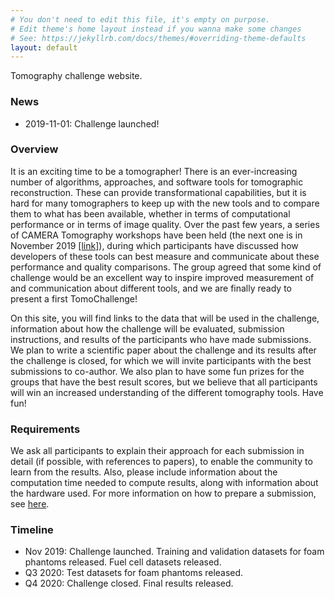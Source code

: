 ```yaml
---
# You don't need to edit this file, it's empty on purpose.
# Edit theme's home layout instead if you wanna make some changes
# See: https://jekyllrb.com/docs/themes/#overriding-theme-defaults
layout: default
---
```


Tomography challenge website.

### News

* 2019-11-01: Challenge launched!

### Overview
It is an exciting time to be a tomographer! There is an ever-increasing number of algorithms, approaches, and software tools for tomographic reconstruction. These can provide transformational capabilities, but it is hard for many tomographers to keep up with the new tools and to compare them to what has been available, whether in terms of computational performance or in terms of image quality.
Over the past few years, a series of CAMERA Tomography workshops have been held (the next one is in November 2019 [\[link\]](http://microct.lbl.gov/cameratomo2019)), during which participants have discussed how developers of these tools can best measure and communicate about these performance and quality comparisons. The group agreed that some kind of challenge would be an excellent way to inspire improved measurement of and communication about different tools, and we are finally ready to present a first TomoChallenge! 

On this site, you will find links to the data that will be used in the challenge, information about how the challenge will be evaluated, submission instructions, and results of the participants who have made submissions. We plan to write a scientific paper about the
challenge and its results after the challenge is closed, for which we will invite participants with the best submissions to
co-author.
We also plan to have some fun prizes for the groups that have the best result scores, but we believe that all participants will win an increased understanding of the different tomography tools. Have fun!

### Requirements

We ask all participants to explain their approach for each submission in detail (if possible, with references to papers),
to enable the community to learn from the results. Also, please include information about the computation time needed to compute results, along with information about the hardware used. For more information on how to prepare a submission, see [here](https://tomochallenge.github.io/submit/).

### Timeline

* Nov 2019: Challenge launched. Training and validation datasets for foam phantoms released. Fuel cell datasets released.
* Q3 2020: Test datasets for foam phantoms released.
* Q4 2020: Challenge closed. Final results released.

